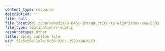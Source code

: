 ```yaml
---
content_type: resource
description: ''
file: null
file_location: /coursemedia/6-046j-introduction-to-algorithms-sma-5503-fall-2005/f2c5cc981e7a5c86920e25299148a1f3_mR_RUjsJnV8.vtt
file_type: application/x-subrip
resourcetype: Other
title: 3play caption file
uid: f2c5cc98-1e7a-5c86-920e-25299148a1f3
---
```

